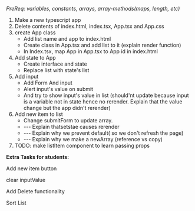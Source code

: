 _PreReq: variables, constants, arrays, array-methods(maps, length, etc)_

1. Make a new typescript app
2. Delete contents of index.html, index.tsx, App.tsx and  App.css
3. create App class
    - Add list name and app to index.html
    - Create class in App.tsx and add list to it (explain render function)
    - In Index.tsx, map App in App.tsx to App id in index.html
4. Add state to App
    - Create interface and state
    - Replace list with state&#39;s list
5. Add input
    - Add Form And input
    - Alert input&#39;s value on submit
    - And try to show input&#39;s value in list (should'nt update because input is a variable not in state hence no rerender. Explain that the value change but the app didn't rerender)
6. Add new item to list
    - Change submitForm to update array.
    - --- Explain thatsetstae causes rerender
    - --- Explain why we prevent default( so we don't refresh the page)
    - --- Explain why we make a newArray (reference vs copy)
7. TODO: make listItem component to learn passing props

**Extra Tasks for students:**

Add new item button

clear inputValue

Add Delete functionality

Sort List

